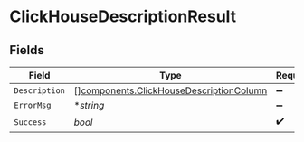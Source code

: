 # ClickHouseDescriptionResult


## Fields

| Field                                                                                              | Type                                                                                               | Required                                                                                           | Description                                                                                        |
| -------------------------------------------------------------------------------------------------- | -------------------------------------------------------------------------------------------------- | -------------------------------------------------------------------------------------------------- | -------------------------------------------------------------------------------------------------- |
| `Description`                                                                                      | [][components.ClickHouseDescriptionColumn](../../models/components/clickhousedescriptioncolumn.md) | :heavy_minus_sign:                                                                                 | N/A                                                                                                |
| `ErrorMsg`                                                                                         | **string*                                                                                          | :heavy_minus_sign:                                                                                 | N/A                                                                                                |
| `Success`                                                                                          | *bool*                                                                                             | :heavy_check_mark:                                                                                 | N/A                                                                                                |